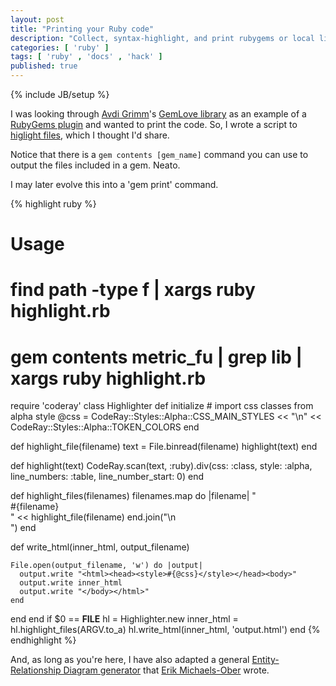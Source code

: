 ```yaml
---
layout: post
title: "Printing your Ruby code"
description: "Collect, syntax-highlight, and print rubygems or local library code"
categories: [ 'ruby' ]
tags: [ 'ruby' , 'docs' , 'hack' ]
published: true
---
```

{% include JB/setup %}

I was looking through [Avdi Grimm](http://devblog.avdi.org/)'s [GemLove library](https://github.com/avdi/gem-love) as an example of a [RubyGems plugin](http://guides.rubygems.org/plugins/)
and wanted to print the code.  So, I wrote a script to [higlight files](https://gist.github.com/bf4/7531475), which I thought I'd share.

Notice that there is a `gem contents [gem_name]` command you can use to output the files included in a gem.  Neato.

I may later evolve this into a 'gem print' command.

{% highlight ruby %}
# Usage
# find path -type f | xargs ruby highlight.rb
# gem contents metric_fu | grep lib | xargs ruby highlight.rb

require 'coderay'
class Highlighter
  def initialize
    # import css classes from alpha style
    @css = CodeRay::Styles::Alpha::CSS_MAIN_STYLES << "\n" << CodeRay::Styles::Alpha::TOKEN_COLORS
  end

  def highlight_file(filename)
    text = File.binread(filename)
    highlight(text)
  end

  def highlight(text)
    CodeRay.scan(text, :ruby).div(css: :class, style: :alpha, line_numbers: :table, line_number_start: 0)
  end

  def highlight_files(filenames)
    filenames.map do |filename|
    "<br>#{filename}<br>" << highlight_file(filename)
    end.join("\n<br>")
  end

  def write_html(inner_html, output_filename)

    File.open(output_filename, 'w') do |output|
      output.write "<html><head><style>#{@css}</style></head><body>"
      output.write inner_html
      output.write "</body></html>"
    end

  end
end
if $0 == __FILE__
  hl = Highlighter.new
  inner_html = hl.highlight_files(ARGV.to_a)
  hl.write_html(inner_html, 'output.html')
end
{% endhighlight %}

And, as long as you're here, I have also adapted a general [Entity-Relationship Diagram generator](https://gist.github.com/bf4/7209165#file-erd-rb) that [Erik Michaels-Ober](https://github.com/sferik/twitter/blob/master/etc/erd.rb) wrote.
